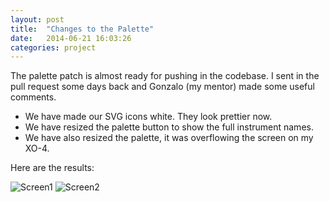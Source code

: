 ```yaml
---
layout: post
title:  "Changes to the Palette"
date:   2014-06-21 16:03:26
categories: project
---
```


The palette patch is almost ready for pushing in the codebase. I sent in the pull request some days back and Gonzalo (my mentor) made some useful comments.

- We have made our SVG icons white. They look prettier now. 
- We have resized the palette button to show the full instrument names.
- We have also resized the palette, it was overflowing the screen on my XO-4.

Here are the results:

![Screen1](http://pbrd.co/1podG31)
![Screen2](http://pbrd.co/1podK2K)